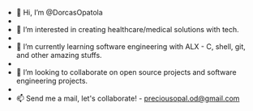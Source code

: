 - 👋   Hi, I’m @DorcasOpatola
- 
- 👀   I’m interested in creating healthcare/medical solutions with tech.
- 
- 🌱   I’m currently learning software engineering with ALX - C, shell, git, and other amazing stuffs.
- 
- 💞️   I’m looking to collaborate on open source projects and software engineering projects.
- 
- 📫   Send me a mail, let's collaborate!  -  preciousopal.od@gmail.com

<!---
DorcasOpatola/DorcasOpatola is a ✨ special ✨ repository because its `README.md` (this file) appears on your GitHub profile.
You can click the Preview link to take a look at your changes.
--->
